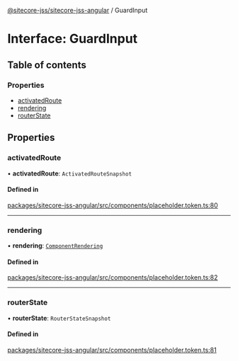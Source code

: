 [@sitecore-jss/sitecore-jss-angular](../README.md) / GuardInput

# Interface: GuardInput

## Table of contents

### Properties

- [activatedRoute](GuardInput.md#activatedroute)
- [rendering](GuardInput.md#rendering)
- [routerState](GuardInput.md#routerstate)

## Properties

### activatedRoute

• **activatedRoute**: `ActivatedRouteSnapshot`

#### Defined in

[packages/sitecore-jss-angular/src/components/placeholder.token.ts:80](https://github.com/Sitecore/jss/blob/7b81ae6e2/packages/sitecore-jss-angular/src/components/placeholder.token.ts#L80)

___

### rendering

• **rendering**: [`ComponentRendering`](ComponentRendering.md)

#### Defined in

[packages/sitecore-jss-angular/src/components/placeholder.token.ts:82](https://github.com/Sitecore/jss/blob/7b81ae6e2/packages/sitecore-jss-angular/src/components/placeholder.token.ts#L82)

___

### routerState

• **routerState**: `RouterStateSnapshot`

#### Defined in

[packages/sitecore-jss-angular/src/components/placeholder.token.ts:81](https://github.com/Sitecore/jss/blob/7b81ae6e2/packages/sitecore-jss-angular/src/components/placeholder.token.ts#L81)

